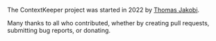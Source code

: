 The ContextKeeper project was started in 2022 by [Thomas Jakobi](https://github.com/Jako).

Many thanks to all who contributed, whether by creating pull requests, submitting bug reports, or donating.